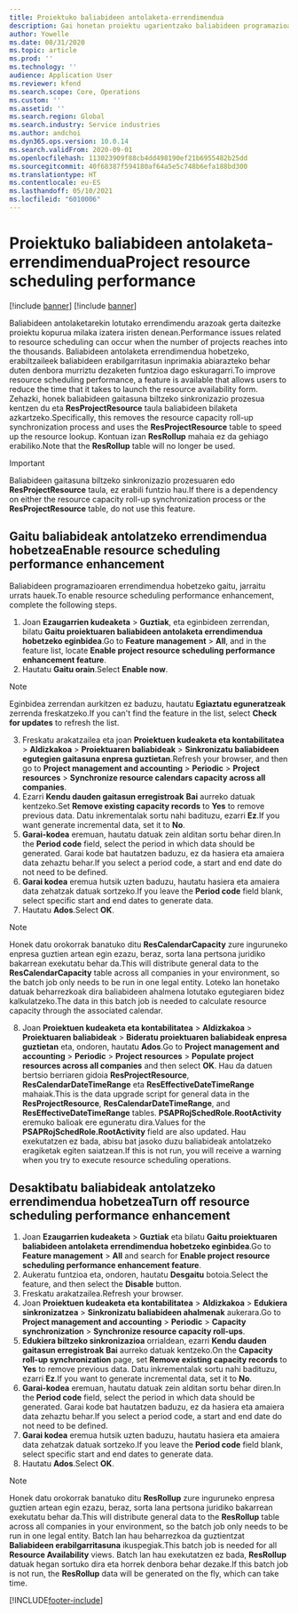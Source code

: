 ```yaml
---
title: Proiektuko baliabideen antolaketa-errendimendua
description: Gai honetan proiektu ugarientzako baliabideen programazioaren errendimendua hobetzeko moduari buruzko informazioa ematen da.
author: Yowelle
ms.date: 08/31/2020
ms.topic: article
ms.prod: ''
ms.technology: ''
audience: Application User
ms.reviewer: kfend
ms.search.scope: Core, Operations
ms.custom: ''
ms.assetid: ''
ms.search.region: Global
ms.search.industry: Service industries
ms.author: andchoi
ms.dyn365.ops.version: 10.0.14
ms.search.validFrom: 2020-09-01
ms.openlocfilehash: 113023909f88cb4dd498190ef21b6955482b25dd
ms.sourcegitcommit: 40f68387f594180af64a5e5c748b6efa188bd300
ms.translationtype: HT
ms.contentlocale: eu-ES
ms.lasthandoff: 05/10/2021
ms.locfileid: "6010006"
---
```

# <a name="project-resource-scheduling-performance"></a><span data-ttu-id="69d1d-103">Proiektuko baliabideen antolaketa-errendimendua</span><span class="sxs-lookup"><span data-stu-id="69d1d-103">Project resource scheduling performance</span></span>

[!include [banner](../includes/banner.md)]
[!include [banner](../includes/preview-banner.md)]


<span data-ttu-id="69d1d-104">Baliabideen antolaketarekin lotutako errendimendu arazoak gerta daitezke proiektu kopurua milaka izatera iristen denean.</span><span class="sxs-lookup"><span data-stu-id="69d1d-104">Performance issues related to resource scheduling can occur when the number of projects reaches into the thousands.</span></span> <span data-ttu-id="69d1d-105">Baliabideen antolaketa errendimendua hobetzeko, erabiltzaileek baliabideen erabilgarritasun inprimakia abiarazteko behar duten denbora murriztu dezaketen funtzioa dago eskuragarri.</span><span class="sxs-lookup"><span data-stu-id="69d1d-105">To improve resource scheduling performance, a feature is available that allows users to reduce the time that it takes to launch the resource availability form.</span></span> <span data-ttu-id="69d1d-106">Zehazki, honek baliabideen gaitasuna biltzeko sinkronizazio prozesua kentzen du eta **ResProjectResource** taula baliabideen bilaketa azkartzeko.</span><span class="sxs-lookup"><span data-stu-id="69d1d-106">Specifically, this removes the resource capacity roll-up synchronization process and uses the **ResProjectResource** table to speed up the resource lookup.</span></span> <span data-ttu-id="69d1d-107">Kontuan izan **ResRollup** mahaia ez da gehiago erabiliko.</span><span class="sxs-lookup"><span data-stu-id="69d1d-107">Note that the **ResRollup** table will no longer be used.</span></span>

> [!IMPORTANT]
> <span data-ttu-id="69d1d-108">Baliabideen gaitasuna biltzeko sinkronizazio prozesuaren edo **ResProjectResource** taula, ez erabili funtzio hau.</span><span class="sxs-lookup"><span data-stu-id="69d1d-108">If there is a dependency on either the resource capacity roll-up synchronization process or the **ResProjectResource** table, do not use this feature.</span></span>

## <a name="enable-resource-scheduling-performance-enhancement"></a><span data-ttu-id="69d1d-109">Gaitu baliabideak antolatzeko errendimendua hobetzea</span><span class="sxs-lookup"><span data-stu-id="69d1d-109">Enable resource scheduling performance enhancement</span></span>
<span data-ttu-id="69d1d-110">Baliabideen programazioaren errendimendua hobetzeko gaitu, jarraitu urrats hauek.</span><span class="sxs-lookup"><span data-stu-id="69d1d-110">To enable resource scheduling performance enhancement, complete the following steps.</span></span>

1. <span data-ttu-id="69d1d-111">Joan **Ezaugarrien kudeaketa** > **Guztiak**, eta eginbideen zerrendan, bilatu **Gaitu proiektuaren baliabideen antolaketa errendimendua hobetzeko eginbidea**.</span><span class="sxs-lookup"><span data-stu-id="69d1d-111">Go to **Feature management** > **All**, and in the feature list, locate **Enable project resource scheduling performance enhancement feature**.</span></span>
2. <span data-ttu-id="69d1d-112">Hautatu **Gaitu orain**.</span><span class="sxs-lookup"><span data-stu-id="69d1d-112">Select **Enable now**.</span></span>

> [!NOTE]
> <span data-ttu-id="69d1d-113">Eginbidea zerrendan aurkitzen ez baduzu, hautatu **Egiaztatu eguneratzeak** zerrenda freskatzeko.</span><span class="sxs-lookup"><span data-stu-id="69d1d-113">If you can't find the feature in the list, select **Check for updates** to refresh the list.</span></span>

3. <span data-ttu-id="69d1d-114">Freskatu arakatzailea eta joan **Proiektuen kudeaketa eta kontabilitatea** > **Aldizkakoa** > **Proiektuaren baliabideak** > **Sinkronizatu baliabideen egutegien gaitasuna enpresa guztietan**.</span><span class="sxs-lookup"><span data-stu-id="69d1d-114">Refresh your browser, and then go to **Project management and accounting** > **Periodic** > **Project resources** > **Synchronize resource calendars capacity across all companies**.</span></span>
4. <span data-ttu-id="69d1d-115">Ezarri **Kendu dauden gaitasun erregistroak** **Bai** aurreko datuak kentzeko.</span><span class="sxs-lookup"><span data-stu-id="69d1d-115">Set **Remove existing capacity records** to **Yes** to remove previous data.</span></span> <span data-ttu-id="69d1d-116">Datu inkrementalak sortu nahi badituzu, ezarri **Ez**.</span><span class="sxs-lookup"><span data-stu-id="69d1d-116">If you want generate incremental data, set it to **No**.</span></span>
5. <span data-ttu-id="69d1d-117">**Garai-kodea** eremuan, hautatu datuak zein alditan sortu behar diren.</span><span class="sxs-lookup"><span data-stu-id="69d1d-117">In the **Period code** field, select the period in which data should be generated.</span></span> <span data-ttu-id="69d1d-118">Garai kode bat hautatzen baduzu, ez da hasiera eta amaiera data zehaztu behar.</span><span class="sxs-lookup"><span data-stu-id="69d1d-118">If you select a period code, a start and end date do not need to be defined.</span></span>
6. <span data-ttu-id="69d1d-119">**Garai kodea** eremua hutsik uzten baduzu, hautatu hasiera eta amaiera data zehatzak datuak sortzeko.</span><span class="sxs-lookup"><span data-stu-id="69d1d-119">If you leave the **Period code** field blank, select specific start and end dates to generate data.</span></span>
7. <span data-ttu-id="69d1d-120">Hautatu **Ados**.</span><span class="sxs-lookup"><span data-stu-id="69d1d-120">Select **OK**.</span></span>

 > [!NOTE]
 > <span data-ttu-id="69d1d-121">Honek datu orokorrak banatuko ditu **ResCalendarCapacity** zure inguruneko enpresa guztien artean egin ezazu, beraz, sorta lana pertsona juridiko bakarrean exekutatu behar da.</span><span class="sxs-lookup"><span data-stu-id="69d1d-121">This will distribute general data to the **ResCalendarCapacity** table across all companies in your environment, so the batch job only needs to be run in one legal entity.</span></span> <span data-ttu-id="69d1d-122">Loteko lan honetako datuak beharrezkoak dira baliabideen ahalmena lotutako egutegiaren bidez kalkulatzeko.</span><span class="sxs-lookup"><span data-stu-id="69d1d-122">The data in this batch job is needed to calculate resource capacity through the associated calendar.</span></span>

8. <span data-ttu-id="69d1d-123">Joan **Proiektuen kudeaketa eta kontabilitatea** > **Aldizkakoa** > **Proiektuaren baliabideak** > **Bideratu proiektuaren baliabideak enpresa guztietan** eta, ondoren, hautatu **Ados**.</span><span class="sxs-lookup"><span data-stu-id="69d1d-123">Go to **Project management and accounting** > **Periodic** > **Project resources** > **Populate project resources across all companies** and then select **OK**.</span></span> <span data-ttu-id="69d1d-124">Hau da datuen bertsio berriaren gidoia **ResProjectResource**, **ResCalendarDateTimeRange** eta **ResEffectiveDateTimeRange** mahaiak.</span><span class="sxs-lookup"><span data-stu-id="69d1d-124">This is the data upgrade script for general data in the **ResProjectResource**, **ResCalendarDateTimeRange**, and **ResEffectiveDateTimeRange** tables.</span></span> <span data-ttu-id="69d1d-125">**PSAPRojSchedRole.RootActivity** eremuko balioak ere eguneratu dira.</span><span class="sxs-lookup"><span data-stu-id="69d1d-125">Values for the **PSAPRojSchedRole.RootActivity** field are also updated.</span></span> <span data-ttu-id="69d1d-126">Hau exekutatzen ez bada, abisu bat jasoko duzu baliabideak antolatzeko eragiketak egiten saiatzean.</span><span class="sxs-lookup"><span data-stu-id="69d1d-126">If this is not run, you will receive a warning when you try to execute resource scheduling operations.</span></span>
 
## <a name="turn-off-resource-scheduling-performance-enhancement"></a><span data-ttu-id="69d1d-127">Desaktibatu baliabideak antolatzeko errendimendua hobetzea</span><span class="sxs-lookup"><span data-stu-id="69d1d-127">Turn off resource scheduling performance enhancement</span></span>

1. <span data-ttu-id="69d1d-128">Joan **Ezaugarrien kudeaketa** > **Guztiak** eta bilatu **Gaitu proiektuaren baliabideen antolaketa errendimendua hobetzeko eginbidea**.</span><span class="sxs-lookup"><span data-stu-id="69d1d-128">Go to **Feature management** > **All**  and search for **Enable project resource scheduling performance enhancement feature**.</span></span>
2. <span data-ttu-id="69d1d-129">Aukeratu funtzioa eta, ondoren, hautatu **Desgaitu** botoia.</span><span class="sxs-lookup"><span data-stu-id="69d1d-129">Select the feature, and then select the **Disable** button.</span></span>
3. <span data-ttu-id="69d1d-130">Freskatu arakatzailea.</span><span class="sxs-lookup"><span data-stu-id="69d1d-130">Refresh your browser.</span></span>
4. <span data-ttu-id="69d1d-131">Joan **Proiektuen kudeaketa eta kontabilitatea** > **Aldizkakoa** > **Edukiera sinkronizatzea** > **Sinkronizatu baliabideen ahalmenak** aukerara.</span><span class="sxs-lookup"><span data-stu-id="69d1d-131">Go to **Project management and accounting** > **Periodic** > **Capacity synchronization** > **Synchronize resource capacity roll-ups**.</span></span>
5. <span data-ttu-id="69d1d-132">**Edukiera biltzeko sinkronizazioa** orrialdean, ezarri **Kendu dauden gaitasun erregistroak** **Bai** aurreko datuak kentzeko.</span><span class="sxs-lookup"><span data-stu-id="69d1d-132">On the **Capacity roll-up synchronization** page, set **Remove existing capacity records** to **Yes** to remove previous data.</span></span> <span data-ttu-id="69d1d-133">Datu inkrementalak sortu nahi badituzu, ezarri **Ez**.</span><span class="sxs-lookup"><span data-stu-id="69d1d-133">If you want to generate incremental data, set it to **No**.</span></span>
6. <span data-ttu-id="69d1d-134">**Garai-kodea** eremuan, hautatu datuak zein alditan sortu behar diren.</span><span class="sxs-lookup"><span data-stu-id="69d1d-134">In the **Period code** field, select the period in which data should be generated.</span></span> <span data-ttu-id="69d1d-135">Garai kode bat hautatzen baduzu, ez da hasiera eta amaiera data zehaztu behar.</span><span class="sxs-lookup"><span data-stu-id="69d1d-135">If you select a period code, a start and end date do not need to be defined.</span></span>
7. <span data-ttu-id="69d1d-136">**Garai kodea** eremua hutsik uzten baduzu, hautatu hasiera eta amaiera data zehatzak datuak sortzeko.</span><span class="sxs-lookup"><span data-stu-id="69d1d-136">If you leave the **Period code** field blank, select specific start and end dates to generate data.</span></span>
8. <span data-ttu-id="69d1d-137">Hautatu **Ados**.</span><span class="sxs-lookup"><span data-stu-id="69d1d-137">Select **OK**.</span></span>

> [!NOTE]
> <span data-ttu-id="69d1d-138">Honek datu orokorrak banatuko ditu **ResRollup** zure inguruneko enpresa guztien artean egin ezazu, beraz, sorta lana pertsona juridiko bakarrean exekutatu behar da.</span><span class="sxs-lookup"><span data-stu-id="69d1d-138">This will distribute general data to the **ResRollup** table across all companies in your environment, so the batch job only needs to be run in one legal entity.</span></span> <span data-ttu-id="69d1d-139">Batch lan hau beharrezkoa da guztientzat **Baliabideen erabilgarritasuna** ikuspegiak.</span><span class="sxs-lookup"><span data-stu-id="69d1d-139">This batch job is needed for all **Resource Availability** views.</span></span> <span data-ttu-id="69d1d-140">Batch lan hau exekutatzen ez bada, **ResRollup** datuak hegan sortuko dira eta horrek denbora behar dezake.</span><span class="sxs-lookup"><span data-stu-id="69d1d-140">If this batch job is not run, the **ResRollup** data will be generated on the fly, which can take time.</span></span>


[!INCLUDE[footer-include](../includes/footer-banner.md)]